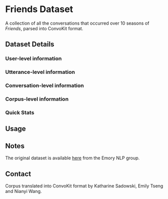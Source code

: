 # Friends Dataset

A collection of all the conversations that occurred over 10 seasons of <i>Friends</i>, parsed into ConvoKit format.

## Dataset Details

### User-level information

### Utterance-level information

### Conversation-level information

### Corpus-level information

### Quick Stats

## Usage

## Notes

The original dataset is available [here](https://github.com/emorynlp/character-mining) from the Emory NLP group.

## Contact

Corpus translated into ConvoKit format by Katharine Sadowski, Emily Tseng and Nianyi Wang.